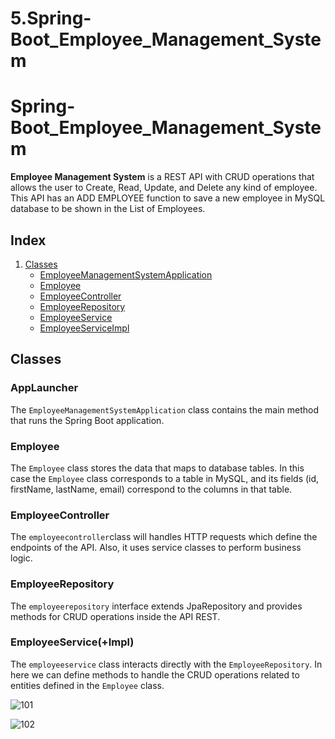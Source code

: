 # 5.Spring-Boot_Employee_Management_System

<!DOCTYPE html>
<html>

<body>

<h1>Spring-Boot_Employee_Management_System</h1>

<p><strong>Employee Management System</strong> is a REST API with CRUD operations that allows the user to Create, Read, Update, and Delete any kind of employee. This API has an ADD EMPLOYEE function
to save a new employee in MySQL database to be shown in the List of Employees.
  
<h2>Index</h2>

<ol>
   <li><a href="#classes">Classes</a>
        <ul>
            <li><a href="#employeemanagementsystemapplication">EmployeeManagementSystemApplication</a></li>
            <li><a href="#employee">Employee</a></li>
            <li><a href="#employeecontroller">EmployeeController</a></li>
            <li><a href="#employeerepository">EmployeeRepository</a></li>
            <li><a href="#employeeservice">EmployeeService</a></li>
            <li><a href="#employeeserviceimpl">EmployeeServiceImpl</a></li>
        </ul>
    </li>
</ol>

<h2 id="classes">Classes</h2>

<h3 id="employeemanagementsystemapplication">AppLauncher</h3>
<p>The <code>EmployeeManagementSystemApplication</code> class contains the main method that runs the Spring Boot application.</p>

<h3 id="employee">Employee</h3>
<p>The <code>Employee</code> class stores the data that maps to database tables. In this case the <code>Employee</code> class corresponds to a table in MySQL, and its fields (id, firstName, lastName, email) correspond to the columns in that table. </p>

<h3 id="employeecontroller">EmployeeController</h3>
<p>The <code>employeecontroller</code>class will handles HTTP requests which define the endpoints of the API. Also, it uses service classes to perform business logic.

<h3 id="employeerepository">EmployeeRepository</h3>
<p>The <code>employeerepository</code> interface extends JpaRepository and provides methods for CRUD operations inside the API REST.  
  
<h3 id="employeeservice(+Impl)">EmployeeService(+Impl)</h3>
<p>The <code>employeeservice</code> class interacts directly with the <code>EmployeeRepository</code>. In here we can define methods to handle the CRUD operations related to entities defined in the <code>Employee</code> class.</p>

</body>

</html>


![101](https://github.com/user-attachments/assets/7ecad9ff-8ab0-476e-b443-8daf728774c5)

![102](https://github.com/user-attachments/assets/7e856e95-ec7c-4caf-a35f-a25ca058d9e5)

